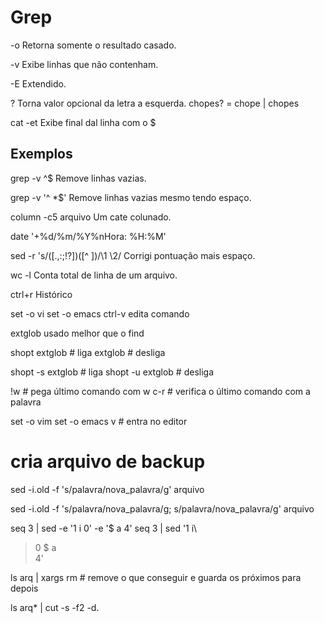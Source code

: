 # Grep

-o
Retorna somente o resultado casado.

-v
Exibe linhas que não contenham.

-E
Extendido.

?
Torna valor opcional da letra a esquerda.
chopes? = chope | chopes

cat -et
Exibe final dal linha com o $

## Exemplos
grep -v ^$
Remove linhas vazias.

grep -v '^ *$'
Remove linhas vazias mesmo tendo espaço.

column -c5 arquivo
Um cate colunado.

date '+%d/%m/%Y%nHora: %H:%M'

sed -r 's/([.,:;!?])([^ ])/\1 \2/
Corrigi pontuação mais espaço.

wc -l
Conta total de linha de um arquivo.

ctrl+r
Histórico

set -o vi
set -o emacs
ctrl-v edita comando

extglob usado melhor que o find

shopt extglob # liga
extglob       # desliga

shopt -s extglob # liga
shopt -u extglob # desliga

!w # pega último comando com w
c-r # verifica o último comando com a palavra

set -o vim
set -o emacs
v # entra no editor

# cria arquivo de backup
sed -i.old -f 's/palavra/nova_palavra/g' arquivo

sed -i.old -f 's/palavra/nova_palavra/g; s/palavra/nova_palavra/g' arquivo

seq 3 | sed -e '1 i 0' -e '$ a 4'
seq 3 | sed '1 i\
> 0
> $ a\
> 4'

ls arq | xargs rm # remove o que conseguir e guarda os próximos para depois

ls arq* | cut -s -f2 -d.
